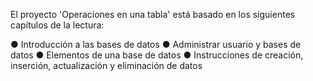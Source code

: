 El proyecto 'Operaciones en una tabla' está basado en los siguientes capítulos de la lectura:

● Introducción a las bases de datos
● Administrar usuario y bases de datos
● Elementos de una base de datos
● Instrucciones de creación, inserción, actualización y eliminación de datos